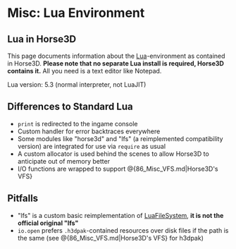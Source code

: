 # Misc: Lua Environment

## Lua in Horse3D

This page documents information about the [Lua](https://lua.org)-environment
as contained in Horse3D.
**Please note that no separate Lua install is required, Horse3D contains it.**
All you need is a text editor like Notepad.

Lua version: 5.3 (normal interpreter, not LuaJIT)


## Differences to Standard Lua

- `print` is redirected to the ingame console
- Custom handler for error backtraces everywhere
- Some modules like "horse3d" and "lfs" (a reimplemented compatibility version)
  are integrated for use via `require` as usual
- A custom allocator is used behind the scenes to allow Horse3D to anticipate
  out of memory better
- I/O functions are wrapped to support @{86_Misc_VFS.md|Horse3D's VFS}


## Pitfalls

- "lfs" is a custom basic reimplementation
  of [LuaFileSystem](https://keplerproject.github.io/luafilesystem/), **it is
  not the official original "lfs"**
- `io.open` prefers `.h3dpak`-contained resources over disk
  files if the path is the same (see @{86_Misc_VFS.md|Horse3D's VFS} for h3dpak)

